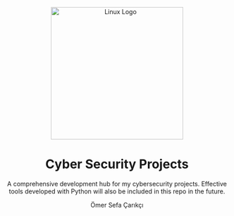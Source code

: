 <p align="center">
 <img src="https://upload.wikimedia.org/wikipedia/commons/a/af/Tux.png" alt="Linux Logo" width="300" />
</p>
<h1 align="center">Cyber Security Projects</h1>

<p align="center">
  A comprehensive development hub for my cybersecurity projects. Effective tools developed with Python will also be included in this repo in the future.
</p>
<p align="center">
  Ömer Sefa Çarıkçı
</p>
